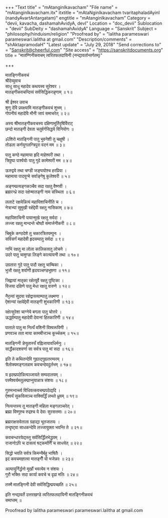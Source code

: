 +++
"Text title" = "mAtanginIkavacham"
"File name" = "mAtanginIkavacham.itx"
itxtitle = "mAtaNginIkavacham tvaritaphaladAyinI (nandyAvartAntargatam)"
engtitle = "mAtanginIkavacham"
Category = "devii, kavacha, dashamahAvidyA, devI"
Location = "doc_devii"
Sublocation = "devii"
SubDeity = "dashamahAvidyA"
Language = "Sanskrit"
Subject = "philosophy/hinduism/religion"
"Proofread by" = "lalitha parameswari parameswari.lalitha at gmail.com"
"Description/comments" = "shAktapramodaH"
"Latest update" = "July 29, 2018"
"Send corrections to" = "Sanskrit@cheerful.com"
"Site access" = "https://sanskritdocuments.org"
title = "मातण्गिनीकवचम् त्वरितफलदायिनी (नन्द्यावर्तान्तर्गतम्)"

+++
  
 मातङ्गिनीकवचं   
श्रीदेव्युवाच  
साधु साधु महादेव कथयस्व सुरेश्वर ।  
मातङ्गीकवचन्दिव्यं सर्वसिद्धिकरन्नृणाम् ॥ १॥  
  
श्री ईश्वर उवाच  
शृणु देवि प्रवक्ष्यामि मातङ्गीकवचं शुभम् ।  
गोपनीयं महादेवि मौनी जापं समाचरेत् ॥ २॥  
  
अस्य श्रीमातङ्गीकवचस्य दक्षिणामूर्तिरृषिर्विराट्  
छन्दो मातङ्गी देवता चतुर्वर्गसिद्धये विनियोगः ॥  
  
ॐशिरो मातङ्गिनी पातु भुवनेशी तु चक्षुषी ।  
तोडला कर्णयुगलन्त्रिपुरा वदनं मम ॥ ३॥  
  
पातु कण्ठे महामाया हृदि माहेश्वरी तथा ।  
त्रिपुष्पा पार्श्वयोः पातु गुदे कामेश्वरी मम ॥ ४॥  
  
ऊरुद्वये तथा चण्डी जङ्घयोश्च हरप्रिया ।  
महामाया पादयुग्मे सर्वाङ्गेषु कुलेश्वरी ॥ ५॥  
  
अङ्गम्प्रत्यङ्गकञ्चैव सदा रक्षतु वैष्णवी ।  
ब्रह्मरन्ध्रे सदा रक्षेन्मातङ्गी नाम संस्थिता ॥ ६॥  
  
ललाटे रक्षयेन्नित्यं महापिशाचिनीति च ।  
नेत्राभ्यां सुमुखी रक्षेद्देवी रक्षतु नासिकाम् ॥ ७॥  
  
महापिशाचिनी पायान्मुखे रक्षतु सर्वदा ।  
लज्जा रक्षतु मान्दन्ते चोष्ठौ संमार्जनीकरी ॥ ८॥  
  
चिबुके कण्ठदेशे तु चकारत्रितयम्पुनः ।  
सविसर्गं महादेवी हृदयम्पातु सर्वदा ॥ ९॥  
  
नाभिं रक्षतु मा लोला कालिकावतु लोचने ।  
उदरे पातु चामुण्डा लिङ्गे कात्यायनी तथा ॥ १०॥  
  
उग्रतारा गुदे पातु पादौ रक्षतु चाम्बिका ।  
भुजौ रक्षतु शर्वाणी हृदयञ्चण्डभूषणा ॥ ११॥  
  
जिह्वायां मातृका रक्षेत्पूर्वे रक्षतु पुष्टिका ।  
विजया दक्षिणे पातु मेधा रक्षतु वारुणे ॥ १२॥  
  
नैरृत्यां सुदया रक्षेद्वायव्याम्पातु लक्ष्मणा ।  
ऐशान्यां रक्षयेद्देवी मातङ्गी शुभकारिणी ॥ १३॥  
  
रक्षेत्सुरेशा चाग्नेये बगला पातु चोत्तरे ।  
ऊर्द्ध्वम्पातु महादेवी देवानां हितकारिणी ॥ १४॥  
  
पाताले पातु मा नित्यँ वशिनी विश्वरूपिणी ।  
प्रणवञ्च तता माया कामबीजञ्च कूर्च्चकम् ॥ १५॥  
  
मातङ्गिनी ङेयुतास्त्रँ वह्निजायावधिर्मनुः ।  
सार्द्धैकादशवर्णा सा सर्वत्र पातु मां सदा ॥ १६॥  
  
इति ते कथितन्देवि गुह्याद्गुह्यतरम्परम् ।  
त्रैलोक्यमङ्गलन्नाम कवचन्देवदुर्लभम् ॥ १७॥  
  
य इदम्प्रपठेन्नित्यञ्जायते सम्पदालयम् ।  
परमैश्वर्यमतुलम्प्राप्नुयान्नात्र संशयः ॥ १८॥  
  
गुरुमभ्यर्च्च्य विधिवत्कवचम्प्रपठेद्यदि ।  
ऐश्वर्यं सुकवित्वञ्च वाक्सिद्धिँ लभते ध्रुवम् ॥ १९॥  
  
नित्यन्तस्य तु मातङ्गी महिला मङ्गलञ्चरेत् ।  
ब्रह्मा विष्णुश्च रुद्रश्च ये देवाः सुरसत्तमाः ॥ २०॥  
  
ब्रह्मराक्षसवेताला ग्रहाद्या भूतजातयः ।  
तन्दृष्ट्वा साधकन्देवि लज्जायुक्ता भवन्ति ते ॥ २१॥  
  
कवचन्धारयेद्यस्तु सर्वसिद्धिँलभेद्ध्रुवम् ।  
राजानोऽपि च दासत्वं षट्कर्माणि च साधयेत् ॥ २२॥  
  
सिद्धो भवति सर्वत्र किमन्यैर्बहु भाषितैः ।  
इदं कवचमज्ञात्वा मातङ्गीँ यो भजेन्नरः ॥ २३॥  
  
अल्पायुर्निर्द्धनो मूर्खो भवत्येव न संशयः ।  
गुरौ भक्तिः सदा कार्या कवचे च दृढा मतिः ॥ २४॥  
  
तस्मै मातङ्गिनी देवी सर्वसिद्धिम्प्रयच्छति ॥ २५॥  
  
इति नन्द्यावर्ते उत्तरखण्डे त्वरितफलदायिनी मातङ्गिनीकवचं  
समाप्तम् ॥  
  
  
Proofread by lalitha parameswari parameswari.lalitha at gmail.com  
  
